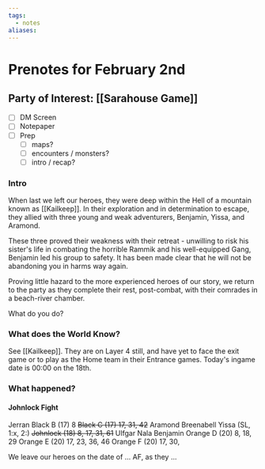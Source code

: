 ```yaml
---
tags:
  - notes
aliases:
---
```


# Prenotes for February 2nd
## Party of Interest: [[Sarahouse Game]]
- [ ] DM Screen
- [ ] Notepaper
- [ ] Prep
	- [ ] maps?
	- [ ] encounters / monsters?
	- [ ] intro / recap?

### Intro
When last we left our heroes, they were deep within the Hell of a mountain known as [[Kailkeep]]. In their exploration and in determination to escape, they allied with three young and weak adventurers, Benjamin, Yissa, and Aramond. 

These three proved their weakness with their retreat - unwilling to risk his sister's life in combating the horrible Rammik and his well-equipped Gang, Benjamin led his group to safety. It has been made clear that he will not be abandoning you in harms way again.

Proving little hazard to the more experienced heroes of our story, we return to the party as they complete their rest, post-combat, with their comrades in a beach-river chamber.

What do you do?

### What does the World Know?
See [[Kailkeep]]. They are on Layer 4 still, and have yet to face the exit game or to play as the Home team in their Entrance games. Today's ingame date is 00:00 on the 18th.

### What happened?
#### Johnlock Fight
Jerran
Black B (17) 8
~~Black C (17) 17, 31, 42~~
Aramond
Breenabell
Yissa (SL, 1:x, 2:)
~~Johnlock (18) 8, 17, 31, 61~~
Ulfgar
Nala
Benjamin
Orange D (20) 8, 18, 29
Orange E (20) 17, 23, 36, 46
Orange F (20) 17, 30, 


We leave our heroes on the date of ... AF, as they ...